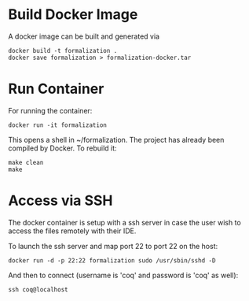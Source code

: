 
# Build Docker Image

A docker image can be built and generated via
```
docker build -t formalization .
docker save formalization > formalization-docker.tar
```

# Run Container

For running the container:
```
docker run -it formalization
```

This opens a shell in ~/formalization. The project has already been compiled by Docker.
To rebuild it:
```
make clean
make
```

# Access via SSH

The docker container is setup with a ssh server in case
the user wish to access the files remotely with their IDE.


To launch the ssh server and map port 22 to port 22 on the host:
```
docker run -d -p 22:22 formalization sudo /usr/sbin/sshd -D
```

And then to connect (username is 'coq' and password is 'coq' as well):
```
ssh coq@localhost
```
